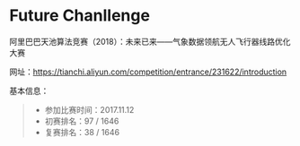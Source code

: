 # Future Chanllenge
阿里巴巴天池算法竞赛（2018）：未来已来——气象数据领航无人飞行器线路优化大赛

网址：https://tianchi.aliyun.com/competition/entrance/231622/introduction

基本信息：

> * 参加比赛时间：2017.11.12
> * 初赛排名：97 / 1646
> * 复赛排名：38 / 1646
